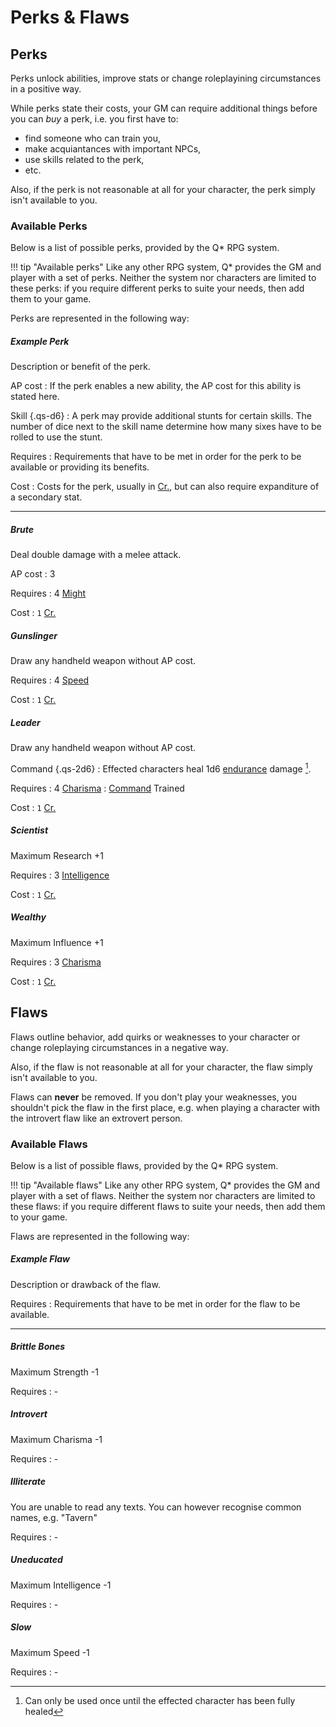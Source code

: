 # Perks & Flaws

## Perks

Perks unlock abilities, improve stats or change roleplayining circumstances in a
positive way.

While perks state their costs, your GM can require additional things before you
can *buy* a perk, i.e. you first have to:

* find someone who can train you,
* make acquiantances with important NPCs,
* use skills related to the perk,
* etc.

Also, if the perk is not reasonable at all for your character, the perk simply
isn't available to you.

### Available Perks

<div class="col-layout-start"></div>

Below is a list of possible perks, provided by the Q* RPG system.

!!! tip "Available perks"
    Like any other  RPG system, Q* provides the GM and player with a set of
    perks. Neither the system nor characters are limited to these perks: if
    you require different perks to suite your needs, then add them to your
    game.

<div class="col-layout-end"></div>
<div class="col-layout-start qs-list"></div>

Perks are represented in the following way:

##### Example Perk

Description or benefit of the perk.

AP cost
:   If the perk enables a new ability, the AP cost for this ability is stated
here.

Skill {.qs-d6}
:   A perk may provide additional stunts for certain skills. The number of dice
next to the skill name determine how many sixes have to be rolled to use the
stunt.

Requires
:   Requirements that have to be met in order for the perk to be available or
providing its benefits.

Cost
:   Costs for the perk, usually in [Cr.](#credits), but can also require
expanditure of a secondary stat.

<div class="col-layout-end clearfix"></div>

---

<div class="col-layout-start qs-list"></div>

<!-- A-N -->

##### Brute

Deal double damage with a melee attack.

AP cost
:   3

Requires
:   4 [Might](#might)

Cost
:   `1` [Cr.](#credits)

##### Gunslinger

Draw any handheld weapon without AP cost.

Requires
:   4 [Speed](#speed)

Cost
:   `1` [Cr.](#credits)

##### Leader

Draw any handheld weapon without AP cost.

Command {.qs-2d6}
:   Effected characters heal 1d6 [endurance](/#endurance) damage [^Leader].

Requires
:   4 [Charisma](#charisma)
:   [Command](/skills#available-skills) Trained

Cost
:   `1` [Cr.](#credits)

[^Leader]:
    Can only be used once until the effected character has been fully healed

<div class="col-layout-end"></div>
<div class="col-layout-start qs-list"></div>

<!-- O-Z -->

##### Scientist

Maximum Research +1

Requires
:   3 [Intelligence](#intelligence)

Cost
:   `1` [Cr.](#credits)

##### Wealthy

Maximum Influence +1

Requires
:   3 [Charisma](#charisma)

Cost
:   `1` [Cr.](#credits)

<div class="col-layout-end clearfix"></div>

## Flaws

Flaws outline behavior, add quirks or weaknesses to your character or change
roleplaying circumstances in a negative way.

<!-- TODO add flaw additional requirements text -->

Also, if the flaw is not reasonable at all for your character, the flaw simply
isn't available to you.

Flaws can **never** be removed. If you don't play your weaknesses, you shouldn't
pick the flaw in the first place, e.g. when playing a character with the
introvert flaw like an extrovert person.

### Available Flaws

<div class="col-layout-start"></div>

Below is a list of possible flaws, provided by the Q* RPG system.

!!! tip "Available flaws"
    Like any other  RPG system, Q* provides the GM and player with a set of
    flaws. Neither the system nor characters are limited to these flaws: if
    you require different flaws to suite your needs, then add them to your
    game.

<div class="col-layout-end"></div>
<div class="col-layout-start qs-list"></div>

Flaws are represented in the following way:

##### Example Flaw

Description or drawback of the flaw.

Requires
:   Requirements that have to be met in order for the flaw to be available.

<div class="col-layout-end clearfix"></div>

---

<div class="col-layout-start qs-list"></div>

<!-- A-N -->

##### Brittle Bones

Maximum Strength -1

Requires
:   -

##### Introvert

Maximum Charisma  -1

Requires
:   -

##### Illiterate

You are unable to read any texts. You can however recognise common names, e.g.
"Tavern"

Requires
:   -

<div class="col-layout-end"></div>
<div class="col-layout-start qs-list"></div>

<!-- O-Z -->

##### Uneducated

Maximum Intelligence -1

Requires
:   -

##### Slow

Maximum Speed -1

Requires
:   -

<div class="col-layout-end clearfix"></div>
